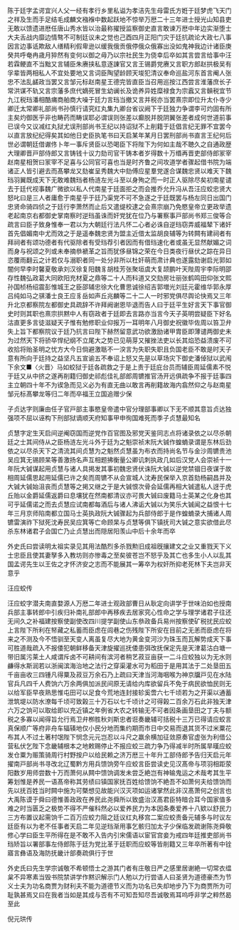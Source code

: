 <!-- { "loadSidebar": true } -->
陈于廷字孟谔宜兴人父一经有孝行乡里私谥为孝洁先生母雷氏方姙于廷梦虎飞天门之祥及生而手足结毛成麟文襁褓中数起跃地不惊举万厯二十三年进士授光山知县吏无敢以馈遗进厯任唐山秀水皆以治最称擢授监察御史直言敢谏万厯中年边实渐堕士大夫舌战内靡边情骜不可制廷议未之觉也己酉四月正阳门灾于廷抗疏论大政七八事因言边事诋欺敌人缮精利假卑逊以缓我俄贡俄停俄众俄寡出没如鬼神我边计诸臣庚癸共呼奄冉歳月猝然有变何以御之毋乃以宗社民生为侥幸后卒如其言尝言给事中汪若霖鲠直不当黜又言辅臣朱赓挟私意逐諌官又言王锡爵党赓又言职方郎赵拱极吴有孚辈皆两相私人不宜处要地又言词臣陶望龄顾天埈犯清议奉命巡盐河东首言阉人张忠不法乱鹾政当罢又言邹元标赵南星王德完皆直臣当召用巡按江西尝言淮藩庶长子常洪谋不轨又言宗藩多庶代嫡死冒生幼谰长及诡养异姓糜禄食为宗蠧又言贑税宜节九江税珰潘相酷痡商舶商大噪于廷力言珰当撤又言并税亦当罢熹宗即位升太仆寺少卿迁太常卿礼部尚书孙慎行请究红丸集九卿台省议阙下于廷独力争谓李可灼固有所主矣灼御医乎非也畴药而畴误耶必谓误则张差以癫脱并脱阴翼张差者成何世道前事已误今又议减红丸狱尤误刑部尚书王纪以持诏狱不上削籍于廷倡言纪无罪不宜罢今以直言放纪纪得矣其如他日史臣执笔书曰天启某年某月日罢刑部尚书直言王纪何后世必谓朝廷借谳佟卜年一事斥贤臣以恐喝臣下将陛下为何如主哉不聴久之自通政歴大理卿晋戸部侍郎又言铸钱十议力劾司官干铸本者岁得数十万缗再晋吏部侍郎冡宰赵南星相贺曰冡宰不足喜与公同官可喜也当是时齐鲁之间攻道学者骤起借书院为端诸正人皆引避去而髙攀龙又劾崔呈秀魏大中劾傅应星羣党遂合谋魏忠贤以难天下魏珰羽翼既成天下无敢难魏珰者杨涟左光斗至以身殉之而一时正人驱除尽矣初南星谴去于廷代视事魏广微欲以私人代南星于廷面拒之而会推乔允升冯从吾汪应蛟忠贤大怒叱曰是三人者庸愈于南星乎于廷乃渠党不可不急逐之于廷既罢与杨左同日出国门忠贤命骑四侦之于廷行李萧然而止后又遣缇校逮之会熹宗崩乃免愍皇帝立更政举遗老起南京右都御史掌南察时逆珰虽诛而奸党犹在位乃与署察事戸部尚书郑三俊等合疏言曰臣子致身惟奉一君以为大朝廷行法凡怀二心者必诛自逆珰窃弄威福辇下诸奸首先倡媚南中尤而效之于是遥奉魏忠贤为盟主近借太监胡良辅等为转闗有建祠者有拜祠者有颂功德者有代驱除者有受珰荐引者因而有借珰速化者或虽无显然献媚之词而身与祝颂之列或未奉摘叅褫革之旨而犹侈昼锦之荣在今日类夜行昼伏之踪在异日恣覆雨翻云之计若仅与溺职者同一处分非所以杜奸萌而肃计典也遂露劾谢启光郭如闇何早李时馨夏敬承刘汉徐复阳魏豸胡桂芳张聚垣虞大复颉鹏叶天陛周宇李际明邵存性魏弘政葛大同欧阳充材夏之鼎等二十人而科道又交劾房壮丽张鹤鸣田仰张文熙孙国桢杨绍震彭惟城王之臣邵辅忠徐大化曹思诚徐绍吉郭増光刘廷元霍维华郭永厚吕纯如马之骐潘士良王应豸岳如声丘兆麟等二十二人一时邪党俱尽舆论快焉又三年升北京都察院左都御史具疏辞不许拜阙谢恩毕退而告人曰于廷平生好言天下事官御史时则其职也熹宗拱黙中人有窃政者于廷即去言路亦当言今天子英明尝疑臣下好名沽直更多言徒滋疑天子惟有勉修职业仰报万一耳明年八月御史祝徽毕佐周以笞卫弁失上旨下都察院议于廷乃抗言曰陛下赫然留意武功欲激励诸甲胄臣即薄谴两御史未为过然天下将骄卒悍纪纲不立尾大之势已见萌芽又摧挫法吏以长其焰恐益溃废不可收拾将贻圣明之忧方大今日倘避激聒不一湥言为失职失职且负国老臣不敢是时天子意有所向于廷持之益坚凡五宣谕五不奉诏上怒又先是以草场灾下御史潘倬狱以武闱下余文■〈火晋〉马如蛟狱于廷各疏救之于是上责于廷庇台员而辅臣周延儒素不悦于廷又从中挤之遂再削籍归御史祁彪佳礼部郎周镳推官汤开远俱疏争不报于廷事四主立朝四十年不为锲急而见义必为有直无曲以敢言再削籍故海内翕然仰之与赵南星邹元标髙攀龙等归二年而卒福王立国追赠少保

子贞达字则廉由任子官戸部主事愍皇帝遣中官分理部事卿以下无不顺其意旨贞达独强项不屈以诬构下刑部狱谪顺天府知事甲申徇国难死而季子贞慧最知名

贞慧字定生天启间逆阉窃国而逆党作百官图及邪党天鉴同志点将诸录依之以尽杀朝廷之士其间侍从之臣杨涟左光斗外于廷为之魁崇祯末阮大铖作蝗蝻录谓是东林后劲依之以尽杀天下之清流其间贞慧为之魁然贞慧虽为布衣而持尚名节与金沙周镳贵池吴应箕无锡顾杲等善激扬名声互相题拂衡量公卿讥刺执政几如后汉党人会崇祯十一年阮大铖谋起用贞慧与诸人具掲发其事初魏忠贤伏诛阮大铖以逆党禁锢日夜谋于故相周延儒思起用延儒已许之矣而周镳不从会宣城人沈寿民保举入京首劾杨嗣昌并及大铖大铖始沮丧而贞慧等之掲又继之于是大铖恨次骨会延儒再相大铖遣私人迓于虎丘贻以金爵延儒返爵曰息壤犹在然南都清议亦可畏大铖曰废籍马士英某之化身也其可乎延儒诺之而去贞慧应试南都每酒后与诸人沸诟大铖以为笑乐大铖闻之益恨十七年三月京师陷南都立国马士英执政阮大铖骤起为兵部侍郎于是作蝗蝻录大捕诸人周镳雷演祚下狱死沈寿民吴应箕等亡命顾杲与贞慧等俱下镇抚司大铖之意实欲借此尽杀东林诸君子会国亡乃止贞慧出而隠居阳羡山中后十余年而卒

外史氏曰尝读明太祖实录见其用法酷烈多杀戮勲旧成祖旣攘建文之业又重戮天下义士忠臣且使其妻孥多入教坊则亦惨毒之至矣彼苍岂不怒乎及其亡也多生小人以乱其国孟谔先生以王佐之才怀济安之志而不能展其一筹卒为权奸所抑老死林下夫岂非天意乎

汪应蛟传

汪应蛟字潜夫南直婺源人万厯二年进士观政部曹日从耿定向讲学于世味泊如也授南兵部主事转郎中引疾归补南礼部郎中再移疾去居家究心性命之学与理学诸君子往还无间久之补福建按察使副使改四川提学副使山东叅政备兵易州按察使矿税扰民应蛟上言陛下所利在帑藏之私蓄而臣虑在闾巷之伤残陛下所安在目前之无恙而臣虑在将来之不测及今不悟驯至天变人离虽复尽大地为黄金变河沙为珠玉而瓦解势成天下事可胜道哉疏入不报倭犯朝鲜移备天津旋擢巡抚倭患弭改抚保定先是天津葛沽白塘一带旧属污莱土人咸谓斥卤不可耕间有滨河者稍艺菽豆亩获一二斗应蛟独以为无水则鹻得水斯润若以浙闽滨海治地之法行之穿渠灌水可为稻田于是用其法于二处垦田五千亩亩收三四锺凡得粟及菽豆万余石乃上疏曰天津当河海咽喉为神京牖戸见在水陆官兵凡四千人费饷六万余两俱加派民间原无请给内库欲留兵不免于病民欲恤民则无以给军臣早夜熟思惟屯田可以足食今荒地连封接轸奚啻六七千顷若为之开渠以通蓄泄筑堤以防水潦每千顷可致榖三十万石以七千顷计之可得榖二百余万石此非独天津六万之饷可以取给即以充近镇之年例省大农之转输无不可者因条画垦田之丁夫与额税之多寡以闻得旨允行焉卫弁栁胜秋刘斯忠者诳奏畿辅可括税十三万已得请应蛟言真保顺广等府非舟车辐辏地仅小民分地而集约期而市日中交易而退其货不过米粟花布其人不过土著村氓陛下悯念元元岂忍以斗尺之嬴余横加征敛原奏官虚张为利借公营私伏乞陛下念畿辅根本之地敕赐停止不报应蛟三疏力争乃得减半时所属旱暵应蛟发仓粟为赈策骑周行村野按户以给民赖之济万厯三十年升工部侍郎予告归天启元年擢南戸部尚书寻改北辽蜀黔方用兵馈饷旁午应蛟言臣尝读史见汉髙帝与项羽相距荥阳数岁用师尝数十万而萧何从闗中馈饷调发未尝乏絶岂有神输鬼运之术哉考其生平筹划惟是养民一语髙帝称其劳绩曰镇国家抚百姓给馈饷不絶吾不如萧何夫给馈饷而先以抚百姓当时闗中施为可槩想见故能兴汉灭项如运诸掌然此非汉髙萧何之创言也大禹陈谟于舜曰德惟善政政在养民此尧舜所以致盛治汉髙君臣特暗合耳今国家值多难之时当匮乏之极势不得不严催科然必以爱养民力为本因条奏爱养十八欵以舒民力三方布置议起需饷千二百万应蛟力阻之廷议红丸移宫二案应蛟责备元辅多与时议左廷臣有以为老不任事者天启二年见逆珰渐用事乞骸归加太子少保临发疏谢陈尧舜敬修心学曰臣生平所得在是不敢不入告内引宋儒语以宦官宫妾为戒四年廷推吏部尚书珰矫旨以署部事左侍郎陈于廷为党比革于廷职而应蛟等皆削籍又三年卒所著有中铨寤言彝语及海防抚畿计部奏疏俱行于世

外史氏曰先生学宗诚敬不希顿悟士之游其门者有庄敬日严之感里居谢絶一切常衣缊枲不异寒素当毁书院禁讲学作黙识解示门人勉以力行尝语人曰圣贤为道德豪杰为节义士夫为功名商贾为财利夫不能为道德节义而为功名已失却地步乃下为商贾所为可耻孰甚焉又曰在我者当如是其成与否有不可知吾知尽吾诚敬焉耳呜呼非学之粹然曷至此

倪元珙传


